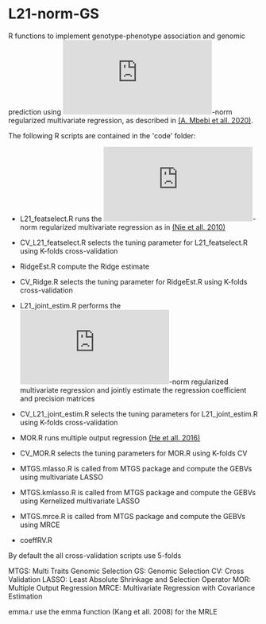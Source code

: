 # L21-norm-GS

R functions to implement genotype-phenotype association and genomic prediction using ![equation](https://latex.codecogs.com/gif.latex?%5Ctext%7BL%7D_%7B21%7D)-norm regularized multivariate regression, as described in [(A. Mbebi et all. 2020)]().

The following R scripts are contained in the 'code' folder:

* L21_featselect.R runs the ![equation](https://latex.codecogs.com/gif.latex?%5Ctext%7BL%7D_%7B21%7D)-norm regularized multivariate regression as in [(Nie et all. 2010)](http://papers.nips.cc/paper/3988-efficient-and-robust-feature-selection-via-joint-l21-norms-minimization)

* CV_L21_featselect.R selects the tuning parameter for L21_featselect.R using K-folds cross-validation

* RidgeEst.R compute the Ridge estimate

* CV_Ridge.R selects the tuning parameter for RidgeEst.R using K-folds cross-validation

* L21_joint_estim.R performs the ![equation](https://latex.codecogs.com/gif.latex?%5Ctext%7BL%7D_%7B21%7D)-norm regularized multivariate regression and jointly estimate the regression coefficient and precision matrices

* CV_L21_joint_estim.R selects the tuning parameters for L21_joint_estim.R using K-folds cross-validation

* MOR.R runs multiple output regression [(He et all. 2016)](https://academic.oup.com/bioinformatics/article/32/12/i37/2288681)

* CV_MOR.R selects the tuning parameters for MOR.R using K-folds CV

* MTGS.mlasso.R is called from MTGS package and compute the GEBVs using multivariate LASSO 

* MTGS.kmlasso.R is called from MTGS package and compute the GEBVs using Kernelized multivariate LASSO

* MTGS.mrce.R is called from MTGS package and compute the GEBVs using MRCE

* coeffRV.R


By default the all cross-validation scripts use 5-folds

MTGS: Multi Traits Genomic Selection
GS: Genomic Selection
CV: Cross Validation
LASSO: Least Absolute Shrinkage and Selection Operator
MOR: Multiple Output Regression
MRCE: Multivariate Regression with Covariance Estimation

emma.r use the emma function (Kang et all. 2008) for the MRLE
